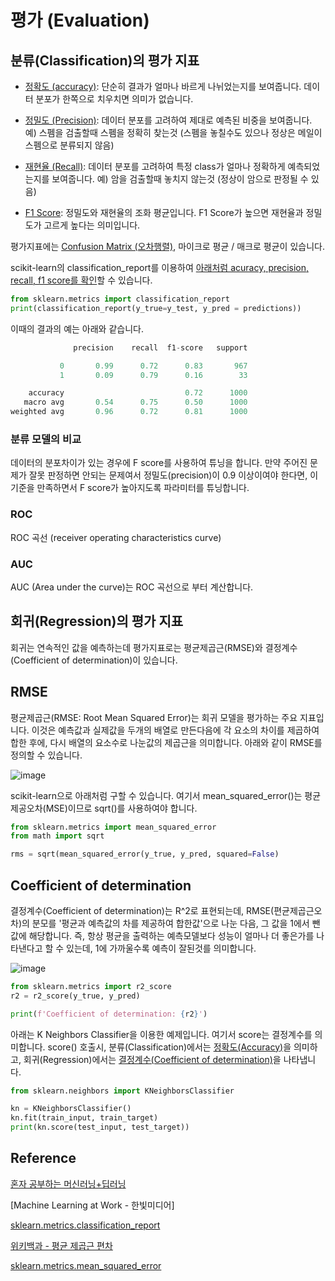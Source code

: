 # 평가 (Evaluation)

## 분류(Classification)의 평가 지표

- [정확도 (accuracy)](https://github.com/kyopark2014/ML-Algorithms/blob/main/confusion-matrix.md#accuracy): 단순히 결과가 얼마나 바르게 나뉘었는지를 보여줍니다. 데이터 분포가 한쪽으로 치우치면 의미가 없습니다. 

- [정밀도 (Precision)](https://github.com/kyopark2014/ML-Algorithms/blob/main/confusion-matrix.md#precision): 데이터 분포를 고려하여 제대로 예측된 비중을 보여줍니다. 예) 스펨을 검출할때 스펨을 정확히 찾는것 (스펨을 놓칠수도 있으나 정상은 메일이 스펨으로 분류되지 않음)

- [재현율 (Recall)](https://github.com/kyopark2014/ML-Algorithms/blob/main/confusion-matrix.md#recall): 데이터 분포를 고려하여 특정 class가 얼마나 정확하게 예측되었는지를 보여줍니다. 예) 암을 검출할때 놓치지 않는것 (정상이 암으로 판정될 수 있음)

- [F1 Score](https://github.com/kyopark2014/ML-Algorithms/blob/main/confusion-matrix.md#f1-score): 정밀도와 재현율의 조화 평균입니다. F1 Score가 높으면 재현율과 정밀도가 고르게 높다는 의미입니다. 

평가지표에는 [Confusion Matrix (오차행렬)](https://github.com/kyopark2014/ML-Algorithms/blob/main/confusion-matrix.md), 마이크로 평균 / 매크로 평균이 있습니다. 

scikit-learn의 classification_report를 이용하여 [아래처럼 acuracy, precision, recall, f1 score를 확인](https://github.com/kyopark2014/ML-Algorithms/blob/main/confusion-matrix.md#classification-report)할 수 있습니다. 

```python
from sklearn.metrics import classification_report
print(classification_report(y_true=y_test, y_pred = predictions))
```

이때의 결과의 예는 아래와 같습니다. 
```python
              precision    recall  f1-score   support

           0       0.99      0.72      0.83       967
           1       0.09      0.79      0.16        33

    accuracy                           0.72      1000
   macro avg       0.54      0.75      0.50      1000
weighted avg       0.96      0.72      0.81      1000
```

### 분류 모델의 비교 

데이터의 분포차이가 있는 경우에 F score를 사용하여 튜닝을 합니다. 만약 주어진 문제가 잘못 판정하면 안되는 문제여서 정밀도(precision)이 0.9 이상이여야 한다면, 이 기준을 만족하면서 F score가 높아지도록 파라미터를 튜닝합니다. 
 

### ROC 

ROC 곡선 (receiver operating characteristics curve)

### AUC 

AUC (Area under the curve)는 ROC 곡선으로 부터 계산합니다.



## 회귀(Regression)의 평가 지표

회귀는 연속적인 값을 예측하는데 평가지표로는 평균제곱근(RMSE)와 결정계수(Coefficient of determination)이 있습니다. 

## RMSE

평균제곱근(RMSE: Root Mean Squared Error)는 회귀 모델을 평가하는 주요 지표입니다. 이것은 예측값과 실제값을 두개의 배열로 만든다음에 각 요소의 차이를 제곱하여 합한 후에, 다시 배열의 요소수로 나눈값의 제곱근을 의미합니다. 아래와 같이 RMSE를 정의할 수 있습니다. 

![image](https://user-images.githubusercontent.com/52392004/193978087-5f884bad-c6f9-428d-a241-2e6ee1bfea9f.png)



scikit-learn으로 아래처럼 구할 수 있습니다. 여기서 mean_squared_error()는 평균제공오차(MSE)이므로 sqrt()를 사용하여야 합니다. 

```python
from sklearn.metrics import mean_squared_error
from math import sqrt

rms = sqrt(mean_squared_error(y_true, y_pred, squared=False)
```


## Coefficient of determination

결정계수(Coefficient of determination)는 R^2로 표현되는데, RMSE(편균제곱근오차)의 분모를 '평균과 예측값의 차를 제공하여 합한값'으로 나눈 다음, 그 값을 1에서 뺀값에 해당합니다. 즉, 항상 평균을 출력하는 예측모델보다 성능이 얼마나 더 좋은가를 나타낸다고 할 수 있는데, 1에 가까울수록 예측이 잘된것를 의미합니다.

![image](https://user-images.githubusercontent.com/52392004/185774224-2209e555-c3ed-4d79-b5e7-d20bef381bc1.png)

```python
from sklearn.metrics import r2_score
r2 = r2_score(y_true, y_pred)

print(f'Coefficient of determination: {r2}')
```

아래는 K Neighbors Classifier을 이용한 예제입니다. 여기서 score는 결정계수를 의미합니다. score() 호출시, 분류(Classification)에서는 [정확도(Accuracy)](https://github.com/kyopark2014/ML-Algorithms/blob/main/confusion-matrix.md#accuracy)을 의미하고, 회귀(Regression)에서는 [결정계수(Coefficient of determination)](https://github.com/kyopark2014/ML-Algorithms/blob/main/evaluation.md#coefficient-of-determination)을 나타냅니다.


```python
from sklearn.neighbors import KNeighborsClassifier

kn = KNeighborsClassifier()
kn.fit(train_input, train_target)
print(kn.score(test_input, test_target))
```

## Reference

[혼자 공부하는 머신러닝+딥러닝](https://github.com/rickiepark/hg-mldl)

[Machine Learning at Work - 한빛미디어]

[sklearn.metrics.classification_report](https://scikit-learn.org/stable/modules/generated/sklearn.metrics.classification_report.html)

[위키백과 - 평균 제곱근 편차](https://ko.wikipedia.org/wiki/%ED%8F%89%EA%B7%A0_%EC%A0%9C%EA%B3%B1%EA%B7%BC_%ED%8E%B8%EC%B0%A8)

[sklearn.metrics.mean_squared_error](https://scikit-learn.org/stable/modules/generated/sklearn.metrics.mean_squared_error.html)
